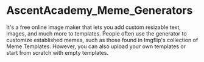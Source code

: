 # AscentAcademy_Meme_Generators
It's a free online image maker that lets you add custom resizable text, images, and much more to templates. People often use the generator to customize established memes, such as those found in Imgflip's collection of Meme Templates. However, you can also upload your own templates or start from scratch with empty templates.
